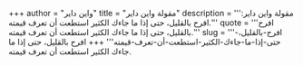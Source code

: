 +++
author = "واين داير"
title = "مقولة واين داير"
description = '''مقولة واين داير: افرح بالقليل، حتى إذا ما جاءك الكثير استطعت أن تعرف قيمته.'''
quote = '''افرح بالقليل، حتى إذا ما جاءك الكثير استطعت أن تعرف قيمته.'''
slug = '''افرح-بالقليل،-حتى-إذا-ما-جاءك-الكثير-استطعت-أن-تعرف-قيمته'''
+++
افرح بالقليل، حتى إذا ما جاءك الكثير استطعت أن تعرف قيمته.
